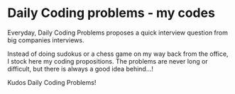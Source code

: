 # Daily Coding problems - my codes
Everyday, Daily Coding Problems proposes a quick interview question from big companies interviews. 

Instead of doing sudokus or a chess game on my way back from the office, I stock here my coding propositions. 
The problems are never long or difficult, but there is always a good idea behind...!

Kudos Daily Coding Problems! 